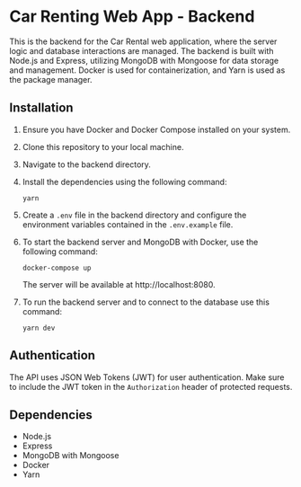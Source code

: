 # Car Renting Web App - Backend

This is the backend for the Car Rental web application, where the server logic and database interactions are managed. The backend is built with Node.js and Express, utilizing MongoDB with Mongoose for data storage and management. Docker is used for containerization, and Yarn is used as the package manager.

## Installation

1. Ensure you have Docker and Docker Compose installed on your system.
2. Clone this repository to your local machine.
3. Navigate to the backend directory.
4. Install the dependencies using the following command:
   ```shell
   yarn
   ```
5. Create a `.env` file in the backend directory and configure the environment variables contained in the `.env.example` file.
6. To start the backend server and MongoDB with Docker, use the following command:

   ```shell
   docker-compose up
   ```

   The server will be available at http://localhost:8080.

7. To run the backend server and to connect to the database use this command:

   ```shell
   yarn dev
   ```

## Authentication

The API uses JSON Web Tokens (JWT) for user authentication. Make sure to include the JWT token in the `Authorization` header of protected requests.

## Dependencies

- Node.js
- Express
- MongoDB with Mongoose
- Docker
- Yarn
